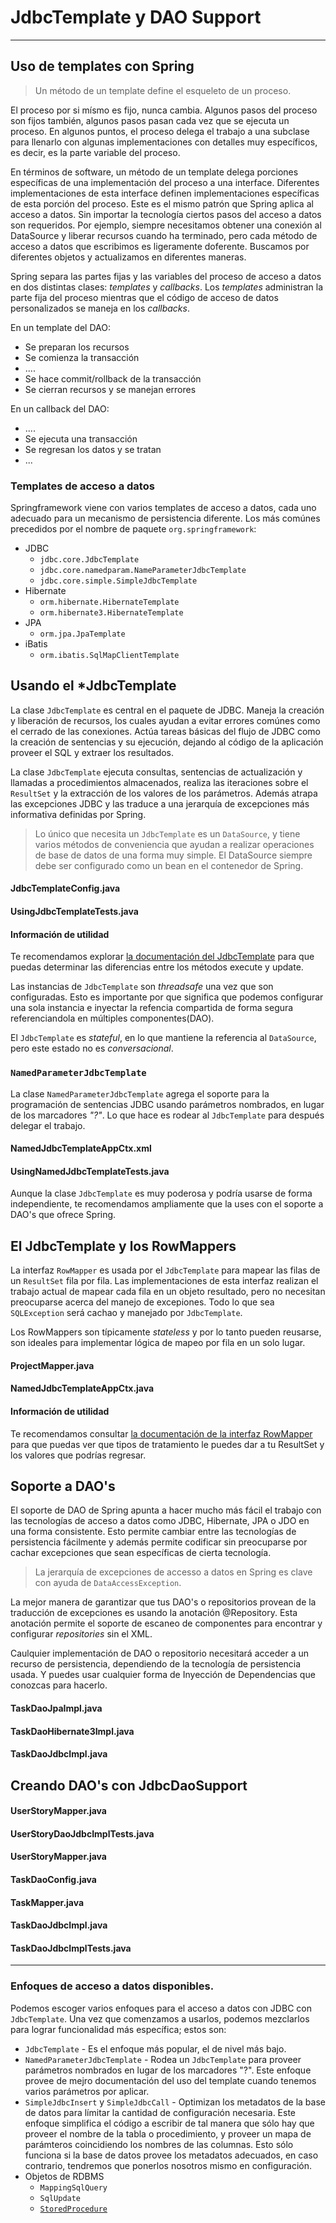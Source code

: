 # JdbcTemplate y DAO Support

------

## Uso de templates con Spring

<blockquote>
  <p>Un método de un template define el esqueleto de un proceso.</p>
</blockquote>

El proceso por si mísmo es fijo, nunca cambia. Algunos pasos del proceso son fijos también, algunos pasos pasan cada vez que se ejecuta un proceso. En algunos puntos, el proceso delega el trabajo a una subclase para llenarlo con algunas implementaciones con detalles muy específicos, es decir, es la parte variable del proceso. 

En términos de software, un método de un template delega porciones específicas de una implementación del proceso a una interface. Diferentes implementaciones de esta interface definen implementaciones específicas de esta porción del proceso. Este es el mismo patrón que Spring aplica al acceso a datos. Sin importar la tecnología ciertos pasos del acceso a datos son requeridos. Por ejemplo, siempre necesitamos obtener una conexión al DataSource y liberar recursos cuando ha terminado, pero cada método de acceso a datos que escribimos es ligeramente doferente. Buscamos por diferentes objetos y actualizamos en diferentes maneras.

Spring separa las partes fijas y las variables del proceso de acceso a datos en dos distintas clases: _templates_ y _callbacks_. Los _templates_ administran la parte fija del proceso mientras que el código de acceso de datos personalizados se maneja en los _callbacks_.

En un template del DAO:

* Se preparan los recursos
* Se comienza la transacción
* ....
* Se hace commit/rollback de la transacción
* Se cierran recursos y se manejan errores

En un callback del DAO:

* ....
* Se ejecuta una transacción
* Se regresan los datos y se tratan
* ...

### Templates de acceso a datos

Springframework viene con varios templates de acceso a datos, cada uno adecuado para un mecanismo de persistencia diferente. Los más comúnes precedidos por el nombre de paquete `org.springframework`:

* JDBC
    * `jdbc.core.JdbcTemplate`
    * `jdbc.core.namedparam.NameParameterJdbcTemplate`
    * `jdbc.core.simple.SimpleJdbcTemplate`
* Hibernate
    * `orm.hibernate.HibernateTemplate`
    * `orm.hibernate3.HibernateTemplate`
* JPA
    * `orm.jpa.JpaTemplate`
* iBatis
    * `orm.ibatis.SqlMapClientTemplate`

## Usando el *JdbcTemplate

La clase `JdbcTemplate` es central en el paquete de JDBC. Maneja la creación y liberación de recursos, los cuales ayudan a evitar errores comúnes como el cerrado de las conexiones. 
Actúa tareas básicas del flujo de JDBC como la creación de sentencias y su ejecución, dejando al código de la aplicación proveer el SQL y extraer los resultados.

La clase `JdbcTemplate` ejecuta consultas, sentencias de actualización y llamadas a procedimientos almacenados, realiza las iteraciones sobre el `ResultSet` y la extracción de los valores de los parámetros. Además atrapa las excepciones JDBC y las traduce a una jerarquía de excepciones más informativa definidas por Spring.

<blockquote>
  <p>Lo único que necesita un <code>JdbcTemplate</code> es un <code>DataSource</code>, y tiene varios métodos de conveniencia que ayudan a realizar operaciones de base de datos de una forma muy simple. El DataSource siempre debe ser configurado como un bean en el contenedor de Spring.</p>
</blockquote>

<div class="row">
  <div class="col-md-12">
    <h4><i class="icon-file"></i> JdbcTemplateConfig.java</h4>
    <script type="syntaxhighlighter" class="brush: java"><![CDATA[
package com.makingdevs.practica2;

import javax.sql.DataSource;

import org.springframework.beans.factory.annotation.Autowired;
import org.springframework.context.annotation.Bean;
import org.springframework.context.annotation.Configuration;
import org.springframework.context.annotation.ImportResource;
import org.springframework.jdbc.core.JdbcTemplate;

@Configuration
@ImportResource(value={"classpath:/com/makingdevs/practica1/DataSourceWithNamespace.xml"})
public class JdbcTemplateConfig {

  @Autowired
  DataSource dataSource;
  
  @Bean
  public JdbcTemplate jdbcTemplate(){
    return new JdbcTemplate(dataSource);
  }
}
    ]]></script>
  </div>
</div>

<div class="row">
  <div class="col-md-12">
    <h4><i class="icon-file"></i> UsingJdbcTemplateTests.java</h4>
    <script type="syntaxhighlighter" class="brush: java"><![CDATA[
package com.makingdevs.practica2;

import static org.junit.Assert.assertEquals;

import java.util.Date;

import org.junit.FixMethodOrder;
import org.junit.Test;
import org.junit.runner.RunWith;
import org.junit.runners.MethodSorters;
import org.springframework.beans.factory.annotation.Autowired;
import org.springframework.dao.DataAccessException;
import org.springframework.jdbc.core.JdbcTemplate;
import org.springframework.test.context.ContextConfiguration;
import org.springframework.test.context.junit4.SpringJUnit4ClassRunner;

@RunWith(SpringJUnit4ClassRunner.class)
@ContextConfiguration(classes = { JdbcTemplateConfig.class })
@FixMethodOrder(MethodSorters.NAME_ASCENDING)
public class UsingJdbcTemplateTests {

  @Autowired
  JdbcTemplate jdbcTemplate;

  @Test
  public void test1CountWithJdbcTemplate() {
    int rowCount = jdbcTemplate.queryForObject("SELECT count(*) FROM user", Integer.class);
    assertEquals(7, rowCount);
  }

  @Test
  public void test2CountBindingVariableWithJdbcTemplate() {
    int rowCount = jdbcTemplate.queryForObject("SELECT count(*) FROM user WHERE username = ?", Integer.class,
        "makingdevs");
    assertEquals(1, rowCount);
  }

  @Test
  public void test3QueryStringWithJdbcTemplate() {
    String projectName = jdbcTemplate.queryForObject("SELECT code_name FROM project WHERE id = ?", new Object[] { 4L },
        String.class);
    assertEquals("AGILE-TASKBOARD", projectName);
  }

  @Test
  public void test4InsertWithJdbcTemplate() {
    int rowCount = jdbcTemplate.update(
        "INSERT INTO project(CODE_NAME,DESCRIPTION,NAME,DATE_CREATED,LAST_UPDATED) values(?,?,?,?,?)", "PROJECT",
        "This is a new project", "New project", new Date(), new Date());
    assertEquals(1, rowCount); // Why this is 1?
    String projectDescription = jdbcTemplate.queryForObject("SELECT description FROM project WHERE CODE_NAME = ?", new Object[] { "PROJECT" },
        String.class);
    assertEquals(projectDescription, "This is a new project");
  }
  
  @Test
  public void test5UpdateWithJdbcTemplate() {
    int rowCount = jdbcTemplate.update(
        "UPDATE project SET DESCRIPTION = ?,NAME = ?,LAST_UPDATED = ? WHERE CODE_NAME = ?", "The project is updated",
        "Project Updated", new Date(), "PROJECT");
    assertEquals(1, rowCount);
  }
  
  @Test(expected=DataAccessException.class)
  public void test6DeleteWithJdbcTemplate() {
    int rowCount = jdbcTemplate.update(
        "DELETE FROM project WHERE CODE_NAME = ?", "PROJECT");
    assertEquals(1, rowCount);
    String projectDescription = jdbcTemplate.queryForObject("SELECT description FROM project WHERE CODE_NAME = ?", new Object[] { "PROJECT" },
        String.class);
  }
  
  @Test
  public void test7CreateTempTableWithJdbcTemplate(){
    jdbcTemplate.execute("CREATE TABLE TEMP(ID INTEGER, NAME VARCHAR(100))");
  }

}
    ]]></script>
  </div>
</div>

<div class="bs-callout bs-callout-info">
<h4><i class="icon-coffee"></i> Información de utilidad</h4>
  <p>
    Te recomendamos explorar <a href="http://docs.spring.io/spring/docs/current/javadoc-api/org/springframework/jdbc/core/JdbcTemplate.html">la documentación del JdbcTemplate</a> para que puedas determinar las diferencias entre los métodos execute y update.
  </a>
  </p>
</div>

Las instancias de `JdbcTemplate` son _threadsafe_ una vez que son configuradas. Esto es importante por que significa que podemos configurar una sola instancia e inyectar la refencia compartida de forma segura referenciandola en múltiples componentes(DAO).

El `JdbcTemplate` es _stateful_, en lo que mantiene la referencia al `DataSource`, pero este estado no es _conversacional_.

### `NamedParameterJdbcTemplate`

La clase `NamedParameterJdbcTemplate` agrega el soporte para la programación de sentencias JDBC usando parámetros nombrados, en lugar de los marcadores _"?"_. Lo que hace es rodear al `JdbcTemplate` para después delegar el trabajo.

<div class="row">
  <div class="col-md-12">
    <h4><i class="icon-file"></i> NamedJdbcTemplateAppCtx.xml</h4>
    <script type="syntaxhighlighter" class="brush: xml"><![CDATA[
<?xml version="1.0" encoding="UTF-8"?>
<beans xmlns="http://www.springframework.org/schema/beans"
  xmlns:xsi="http://www.w3.org/2001/XMLSchema-instance"
  xsi:schemaLocation="http://www.springframework.org/schema/beans http://www.springframework.org/schema/beans/spring-beans.xsd">

  <bean class="org.springframework.jdbc.core.namedparam.NamedParameterJdbcTemplate">
    <constructor-arg ref="dataSource"/>
  </bean>

</beans>
    ]]></script>
  </div>
</div>

<div class="row">
  <div class="col-md-12">
    <h4><i class="icon-file"></i> UsingNamedJdbcTemplateTests.java</h4>
    <script type="syntaxhighlighter" class="brush: java"><![CDATA[
package com.makingdevs.practica2;

import static org.junit.Assert.assertEquals;

import java.util.Collections;
import java.util.HashMap;
import java.util.Map;

import org.junit.FixMethodOrder;
import org.junit.Test;
import org.junit.runner.RunWith;
import org.junit.runners.MethodSorters;
import org.springframework.beans.factory.annotation.Autowired;
import org.springframework.jdbc.core.namedparam.MapSqlParameterSource;
import org.springframework.jdbc.core.namedparam.NamedParameterJdbcTemplate;
import org.springframework.jdbc.core.namedparam.SqlParameterSource;
import org.springframework.test.context.ContextConfiguration;
import org.springframework.test.context.junit4.SpringJUnit4ClassRunner;

@RunWith(SpringJUnit4ClassRunner.class)
@ContextConfiguration(locations={"NamedJdbcTemplateAppCtx.xml","../practica1/DataSourceWithNamespace.xml"})
@FixMethodOrder(MethodSorters.NAME_ASCENDING)
public class UsingNamedJdbcTemplateTests {

  @Autowired
  NamedParameterJdbcTemplate jdbcTemplate;

  @Test
  public void test1CountWithJdbcTemplate() {
    // Easy way!
    Map<String,Object> namedParameters = new HashMap<String,Object>();
    int rowCount = jdbcTemplate.queryForObject("SELECT count(*) FROM user", namedParameters, Integer.class);
    assertEquals(7, rowCount);
  }

  @Test
  public void test2CountBindingVariableWithJdbcTemplate() {
    String sql = "SELECT count(*) FROM user WHERE username = :username";
    // Using Spring parameters
    SqlParameterSource namedParameters = new MapSqlParameterSource("username", "makingdevs");
    int rowCount = jdbcTemplate.queryForObject(sql, namedParameters, Integer.class);
    assertEquals(1, rowCount);
  }

  @Test
  public void test3QueryStringWithJdbcTemplate() {
    String sql = "SELECT code_name FROM project WHERE id = :id";
    Map<String, String> namedParameters = Collections.singletonMap("id", "4");
    String projectName = jdbcTemplate.queryForObject(sql, namedParameters, String.class);
    assertEquals("AGILE-TASKBOARD", projectName);
  }

  // Hey!!! check the BeanPropertySqlParameterSource class

}
    ]]></script>
  </div>
</div>

<div class="alert alert-info">
  <strong><i class="icon-terminal"></i></strong> Aunque la clase <code>JdbcTemplate</code> es muy poderosa y podría usarse de forma independiente, te recomendamos ampliamente que la uses con el soporte a DAO's que ofrece Spring.
</div>

## El JdbcTemplate y los RowMappers

La interfaz `RowMapper` es usada por el `JdbcTemplate` para mapear las filas de un `ResultSet` fila por fila. Las implementaciones de esta interfaz realizan el trabajo actual de mapear cada fila en un objeto resultado, pero no necesitan preocuparse acerca del manejo de excepiones. Todo lo que sea `SQLException` será cachao y manejado por `JdbcTemplate`.

Los RowMappers son típicamente _stateless_ y por lo tanto pueden reusarse, son ideales para implementar lógica de mapeo por fila en un solo lugar. 

<div class="row">
  <div class="col-md-6">
    <h4><i class="icon-file"></i> ProjectMapper.java</h4>
    <script type="syntaxhighlighter" class="brush: java"><![CDATA[
package com.makingdevs.practica3;

import java.sql.ResultSet;
import java.sql.SQLException;

import org.springframework.jdbc.core.RowMapper;

import com.makingdevs.model.Project;

public class ProjectMapper implements RowMapper<Project> {

  @Override
  public Project mapRow(ResultSet rs, int rowNum) throws SQLException {
    Project project = new Project();
    project.setId(rs.getLong("id"));
    project.setName(rs.getString("name"));
    project.setCodeName(rs.getString("code_name"));
    project.setDescription(rs.getString("description"));
    project.setDateCreated(rs.getDate("date_created"));
    project.setLastUpdated(rs.getDate("last_updated"));
    return project;
  }

}
    ]]></script>
  </div>
  <div class="col-md-6">
    <h4><i class="icon-file"></i> NamedJdbcTemplateAppCtx.java</h4>
    <script type="syntaxhighlighter" class="brush: java"><![CDATA[
package com.makingdevs.practica3;

import static org.junit.Assert.assertEquals;

import java.util.List;

import org.junit.FixMethodOrder;
import org.junit.Test;
import org.junit.runner.RunWith;
import org.junit.runners.MethodSorters;
import org.springframework.beans.factory.annotation.Autowired;
import org.springframework.jdbc.core.JdbcTemplate;
import org.springframework.test.context.ContextConfiguration;
import org.springframework.test.context.junit4.SpringJUnit4ClassRunner;
import static org.springframework.util.Assert.*;

import com.makingdevs.model.Project;
import com.makingdevs.practica2.JdbcTemplateConfig;

@RunWith(SpringJUnit4ClassRunner.class)
@ContextConfiguration(classes = { JdbcTemplateConfig.class })
@FixMethodOrder(MethodSorters.NAME_ASCENDING)
public class ProjectRowMapperTests {

  @Autowired
  JdbcTemplate jdbcTemplate;

  @Test
  public void testQueryWithMapper() {
    String sql = "SELECT * FROM project";
    List<Project> projects = jdbcTemplate.query(sql, new ProjectMapper());
    assertEquals(projects.size(), 4);
    for (Project p : projects) {
      assertEquals(p.getClass(), Project.class);
      isTrue(p.getId() > 0);
    }
  }
}
    ]]></script>
  </div>
</div>

<div class="bs-callout bs-callout-info">
<h4><i class="icon-coffee"></i> Información de utilidad</h4>
  <p>
    Te recomendamos consultar <a href="http://docs.spring.io/spring/docs/4.0.1.RELEASE/javadoc-api/org/springframework/jdbc/core/RowMapper.html">la documentación de la interfaz RowMapper</a> para que puedas ver que tipos de tratamiento le puedes dar a tu ResultSet y los valores que podrías regresar.
  </a>
  </p>
</div>

## Soporte a DAO's

El soporte de DAO de Spring apunta a hacer mucho más fácil el trabajo con las tecnologías de acceso a datos como JDBC, Hibernate, JPA o JDO en una forma consistente. Esto permite cambiar entre las tecnologías de persistencia fácilmente y además permite codificar sin preocuparse por cachar excepciones que sean específicas de cierta tecnología.

<blockquote>
  <p>La jerarquía de excepciones de accesso a datos en Spring es clave con ayuda de <code>DataAccessException</code>.</p>
</blockquote>

La mejor manera de garantizar que tus DAO's o repositorios provean de la traducción de excepciones es usando la anotación @Repository. Esta anotación permite el soporte de escaneo de componentes para encontrar y configurar _repositories_ sin el XML.

Caulquier implementación de DAO o repositorio necesitará acceder a un recurso de persistencia, dependiendo de la tecnología de persistencia usada. Y puedes usar cualquier forma de Inyección de Dependencias que conozcas para hacerlo.

<div class="row">
  <div class="col-md-4">
    <h4><i class="icon-file"></i> TaskDaoJpaImpl.java</h4>
    <script type="syntaxhighlighter" class="brush: java"><![CDATA[
// Until Spring 3
// Check this out! http://docs.spring.io/spring/docs/3.1.4.RELEASE/javadoc-api/org/springframework/dao/support/DaoSupport.html
@Repository
public class TaskDaoJpaImpl extends JpaDaoSupport implements TaskDao {

  // @Autowired
  @PersistenceContext
  private EntityManager entityManager;

  // Über code !!!

}
    ]]></script>
  </div>
  <div class="col-md-4">
    <h4><i class="icon-file"></i> TaskDaoHibernate3Impl.java</h4>
    <script type="syntaxhighlighter" class="brush: java"><![CDATA[
@Repository
public class TaskDaoHibernate3Impl extends HibernateDaoSupport implements TaskDao {

  private SessionFactory sessionFactory;

  @Autowired
  public void setSessionFactory(SessionFactory sessionFactory) {
    this.sessionFactory = sessionFactory;
  }

    // Über code !!!

}
    ]]></script>
  </div>
  <div class="col-md-4">
    <h4><i class="icon-file"></i> TaskDaoJdbcImpl.java</h4>
    <script type="syntaxhighlighter" class="brush: java"><![CDATA[
@Repository
public class TaskDaoJdbcImpl extends JdbcDaoSupport implements TaskDao {

  private JdbcTemplate jdbcTemplate;

  @Autowired
  public void init(DataSource dataSource) {
    this.jdbcTemplate = new JdbcTemplate(dataSource);
  }

  // Über code !!!
}
    ]]></script>
  </div>
</div>

## Creando DAO's con JdbcDaoSupport

<div class="row">
  <div class="col-md-12">
    <h4><i class="icon-file"></i> UserStoryMapper.java</h4>
    <script type="syntaxhighlighter" class="brush: java"><![CDATA[
package com.makingdevs.practica4;

import java.sql.ResultSet;
import java.sql.SQLException;

import org.springframework.jdbc.core.RowMapper;

import com.makingdevs.model.Project;
import com.makingdevs.model.UserStory;

public class UserStoryMapper implements RowMapper<UserStory> {

  @Override
  public UserStory mapRow(ResultSet rs, int rowNum) throws SQLException {
    UserStory userStory = new UserStory();
    userStory.setId(rs.getLong("ID"));
    userStory.setDateCreated(rs.getDate("DATE_CREATED"));
    userStory.setLastUpdated(rs.getDate("LAST_UPDATED"));
    userStory.setEffort(rs.getInt("EFFORT"));
    userStory.setPriority(rs.getInt("PRIORITY"));
    userStory.setDescription(rs.getString("DESCRIPTION"));
    Project project = new Project();
    project.setId(rs.getLong("PROJECT_ID"));
    userStory.setProject(project);
    return userStory;
  }

}
    ]]></script>
  </div>
</div>

<div class="row">
  <div class="col-md-6">
    <h4><i class="icon-file"></i> UserStoryDaoJdbcImplTests.java</h4>
    <script type="syntaxhighlighter" class="brush: java"><![CDATA[
package com.makingdevs.practica4;

import static org.springframework.util.Assert.isTrue;

import java.util.List;

import org.junit.Assert;
import org.junit.FixMethodOrder;
import org.junit.Test;
import org.junit.runner.RunWith;
import org.junit.runners.MethodSorters;
import org.springframework.beans.factory.annotation.Autowired;
import org.springframework.dao.DataAccessException;
import org.springframework.test.context.ContextConfiguration;
import org.springframework.test.context.junit4.SpringJUnit4ClassRunner;

import com.makingdevs.dao.UserStoryDao;
import com.makingdevs.model.Project;
import com.makingdevs.model.UserStory;
import static org.springframework.util.Assert.*;

@RunWith(SpringJUnit4ClassRunner.class)
@ContextConfiguration(locations = { "FirstDaoAppCtx.xml", "../practica1/DataSourceWithNamespace.xml" })
@FixMethodOrder(MethodSorters.NAME_ASCENDING)
public class UserStoryDaoJdbcImplTests {

  @Autowired
  UserStoryDao userStoryDao;

  private static long userStoryId;

  @Test
  public void test0FindAll() {
    List<UserStory> userStories = userStoryDao.findAll();
    notEmpty(userStories);
  }

  @Test
  public void test1CreateUserStory() {
    UserStory us = new UserStory();
    us.setEffort(3);
    us.setPriority(1);
    us.setDescription("As user... I want... In order to...");
    Project p = new Project();
    p.setId(1L);
    us.setProject(p);
    userStoryId = userStoryDao.create(us);
    isTrue(userStoryId > 0);
  }

  @Test
  public void test2QueryUserStory() {
    UserStory userStory = userStoryDao.read(userStoryId);
    isTrue(3 == userStory.getEffort());
    isTrue(1 == userStory.getPriority());
    Assert.assertEquals("As user... I want... In order to...", userStory.getDescription());
    Assert.assertNotNull(userStory.getProject());
    isTrue(userStory.getProject().getId() == 1);
  }

  @Test
  public void test3UpdateUserStory() {
    UserStory userStory = userStoryDao.read(userStoryId);
    String oldDescription = userStory.getDescription();
    userStory.setDescription("As admin... I wish... Because...");
    userStory.setEffort(5);
    userStory.setPriority(4);
    userStoryDao.update(userStory);
    UserStory userStoryUpdated = userStoryDao.read(userStoryId);
    isTrue(5 == userStoryUpdated.getEffort());
    isTrue(4 == userStoryUpdated.getPriority());
    Assert.assertEquals("As admin... I wish... Because...", userStoryUpdated.getDescription());
    Assert.assertNotEquals(oldDescription, userStoryUpdated.getDescription());
  }

  @Test(expected = DataAccessException.class)
  public void test4DeleteUserStory() {
    UserStory userStory = userStoryDao.read(userStoryId);
    userStoryDao.delete(userStory);
    userStoryDao.read(userStoryId);
  }

  @Test
  public void test5FindByEffort() {
    List<UserStory> userStories = userStoryDao.findAllByEffortBetween(1, 3);
    for (UserStory us : userStories) {
      isTrue(us.getEffort() >= 1 && us.getEffort() <= 3);
    }
  }

}
    ]]></script>
  </div>
  <div class="col-md-6">
    <h4><i class="icon-file"></i> UserStoryMapper.java</h4>
    <script type="syntaxhighlighter" class="brush: java"><![CDATA[
package com.makingdevs.practica4;

import java.util.Date;
import java.util.List;

import javax.sql.DataSource;

import org.springframework.beans.factory.annotation.Autowired;
import org.springframework.jdbc.core.support.JdbcDaoSupport;
import org.springframework.stereotype.Repository;

import com.makingdevs.dao.UserStoryDao;
import com.makingdevs.model.Project;
import com.makingdevs.model.UserStory;

@Repository
public class UserStoryDaoJdbcImpl extends JdbcDaoSupport implements UserStoryDao {
  
  @Autowired
  public UserStoryDaoJdbcImpl(DataSource dataSource){
    super.setDataSource(dataSource);
  }

  private static String sqlQuery = "SELECT * FROM user_story";

  @Override
  public Long create(UserStory newInstance) {
    String sqlInsert = "INSERT INTO user_story(DATE_CREATED,DESCRIPTION,EFFORT,LAST_UPDATED,PRIORITY,PROJECT_ID) "
        + "VALUES(?,?,?,?,?,?);";
    getJdbcTemplate().update(sqlInsert, new Date(), newInstance.getDescription(), newInstance.getEffort(), new Date(),
        newInstance.getPriority(), newInstance.getProject().getId());
    Long userStoryId = getJdbcTemplate().queryForObject(
        "SELECT id FROM user_story WHERE DESCRIPTION = ? AND PROJECT_ID = ?",
        new Object[] { newInstance.getDescription(), newInstance.getProject().getId() }, Long.class);
    return userStoryId;
  }

  @Override
  public UserStory read(Long id) {
    return getJdbcTemplate().queryForObject(sqlQuery + " WHERE ID = ?", new Object[] { id }, new UserStoryMapper());
  }

  @Override
  public void update(UserStory transientObject) {
    String sqlUpdate = "UPDATE user_story SET DESCRIPTION = ?,EFFORT = ?,LAST_UPDATED = ?,PRIORITY = ?,PROJECT_ID = ? WHERE ID = ?";
    getJdbcTemplate().update(sqlUpdate, transientObject.getDescription(), transientObject.getEffort(), new Date(),
        transientObject.getPriority(), transientObject.getProject().getId(), transientObject.getId());
  }

  @Override
  public void delete(UserStory persistentObject) {
    String sqlDelete = "DELETE FROM user_story WHERE ID = ?";
    getJdbcTemplate().update(sqlDelete, persistentObject.getId());
  }

  @Override
  public List<UserStory> findAll() {
    return getJdbcTemplate().query(sqlQuery, new UserStoryMapper());
  }

  @Override
  public int countAll() {
    String countQuery = "SELECT count(*) FROM user_story";
    return getJdbcTemplate().queryForObject(countQuery, Integer.class);
  }

  @Override
  public List<UserStory> findAllByEffortBetween(Integer lowValue, Integer maxValue) {
    String findAllByEffortBetweenSql = sqlQuery + " WHERE EFFORT BETWEEN ? AND ?";
    return getJdbcTemplate().query(findAllByEffortBetweenSql, new Object[] { lowValue, maxValue }, new UserStoryMapper());
  }

  @Override
  public List<UserStory> findAllByPriorityBetween(Integer lowValue, Integer maxValue) {
    String findAllByPriorityBetweenSql = sqlQuery + " WHERE PRIORITY BETWEEN ? AND ?";
    return getJdbcTemplate().query(findAllByPriorityBetweenSql, new Object[] { lowValue, maxValue }, new UserStoryMapper());
  }

  @Override
  public List<UserStory> findAllByProject(Project project) {
    String findByProjectIdSql = "SELECT * FROM user_story us INNER JOIN project p ON p.id = us.project_id WHERE us.project_id = ?";
    return getJdbcTemplate().query(findByProjectIdSql, new Object[] { project.getId() }, new UserStoryMapper());
  }

}
    ]]></script>
  </div>
</div>

<div class="row">
  <div class="col-md-6">
    <h4><i class="icon-file"></i> TaskDaoConfig.java</h4>
    <script type="syntaxhighlighter" class="brush: java"><![CDATA[
package com.makingdevs.practica5;

import javax.sql.DataSource;

import org.springframework.beans.factory.annotation.Autowired;
import org.springframework.context.annotation.Bean;
import org.springframework.context.annotation.Configuration;
import org.springframework.context.annotation.ImportResource;

import com.makingdevs.dao.TaskDao;

@Configuration
@ImportResource(value={"classpath:/com/makingdevs/practica1/DataSourceWithNamespace.xml"})
public class TaskDaoConfig {

  @Autowired
  DataSource dataSource;
  
  @Bean
  public TaskDao taskDado(){
    return new TaskDaoJdbcImpl(dataSource);
  }
}
    ]]></script>
  </div>
  <div class="col-md-6">
    <h4><i class="icon-file"></i> TaskMapper.java</h4>
    <script type="syntaxhighlighter" class="brush: java"><![CDATA[
package com.makingdevs.practica5;

import java.sql.ResultSet;
import java.sql.SQLException;

import org.springframework.jdbc.core.RowMapper;

import com.makingdevs.model.Task;
import com.makingdevs.model.TaskStatus;
import com.makingdevs.model.UserStory;

public class TaskMapper implements RowMapper<Task> {

  @Override
  public Task mapRow(ResultSet rs, int rowNum) throws SQLException {
    Task task = new Task();
    task.setId(rs.getLong("ID"));
    task.setDateCreated(rs.getDate("DATE_CREATED"));
    task.setDateCreated(rs.getDate("LAST_UPDATED"));
    task.setDescription(rs.getString("DESCRIPTION"));
    task.setStatus(TaskStatus.valueOf(rs.getString("STATUS")));
    UserStory us = new UserStory();
    us.setId(rs.getLong("USER_STORY_ID"));
    task.setUserStory(us);
    return task;
  }

}
    ]]></script>
  </div>
</div>

<div class="row">
  <div class="col-md-6">
    <h4><i class="icon-file"></i> TaskDaoJdbcImpl.java</h4>
    <script type="syntaxhighlighter" class="brush: java"><![CDATA[
package com.makingdevs.practica5;

import java.util.Date;
import java.util.HashMap;
import java.util.List;
import java.util.Map;

import javax.sql.DataSource;

import org.springframework.beans.factory.annotation.Autowired;
import org.springframework.jdbc.core.namedparam.BeanPropertySqlParameterSource;
import org.springframework.jdbc.core.namedparam.MapSqlParameterSource;
import org.springframework.jdbc.core.namedparam.NamedParameterJdbcDaoSupport;
import org.springframework.jdbc.core.namedparam.SqlParameterSource;
import org.springframework.stereotype.Repository;

import com.makingdevs.dao.TaskDao;
import com.makingdevs.model.Task;
import com.makingdevs.model.TaskStatus;
import com.makingdevs.model.User;
import com.makingdevs.model.UserStory;

@Repository
public class TaskDaoJdbcImpl extends NamedParameterJdbcDaoSupport implements TaskDao {

  @Autowired
  public TaskDaoJdbcImpl(DataSource dataSource) {
    super.setDataSource(dataSource);
  }

  private static String sqlQuery = "SELECT * FROM TASK ";

  @Override
  public Long create(Task newInstance) {
    String sqlInsert = "INSERT INTO TASK(DATE_CREATED,DESCRIPTION,LAST_UPDATED,STATUS,USER_STORY_ID)"
        + " VALUES(:DATE_CREATED,:DESCRIPTION,:LAST_UPDATED,:STATUS,:USER_STORY_ID)";
    Map<String, Object> inputParameters = new HashMap<String, Object>();
    inputParameters.put("DATE_CREATED", new Date());
    inputParameters.put("LAST_UPDATED", new Date());
    inputParameters.put("DESCRIPTION", newInstance.getDescription());
    inputParameters.put("STATUS", TaskStatus.TODO.toString());
    inputParameters.put("USER_STORY_ID", newInstance.getUserStory().getId());
    getNamedParameterJdbcTemplate().update(sqlInsert, inputParameters);
    String sqlForPrimaryKey = "SELECT ID FROM TASK WHERE DESCRIPTION = :DESCRIPTION AND STATUS = :STATUS";
    return getNamedParameterJdbcTemplate().queryForObject(sqlForPrimaryKey, inputParameters, Long.class);
  }

  @Override
  public Task read(Long id) {
    SqlParameterSource namedParameters = new MapSqlParameterSource("id", id);
    return getNamedParameterJdbcTemplate().queryForObject(sqlQuery + "WHERE ID = :id", namedParameters,
        new TaskMapper());
  }

  @Override
  public void update(Task transientObject) {
    String sqlUpdate = "UPDATE TASK SET DESCRIPTION = :description,"
        + "LAST_UPDATED = :lastUpdated,STATUS = :status,USER_STORY_ID = :userStory.id WHERE ID = :id";
    transientObject.setLastUpdated(new Date());
    SqlParameterSource namedParameters = new BeanPropertySqlParameterSource(transientObject);
    getNamedParameterJdbcTemplate().update(sqlUpdate, namedParameters);
  }

  @Override
  public void delete(Task persistentObject) {
    String sqlDelete = "DELETE FROM TASK WHERE ID = ?";
    getJdbcTemplate().update(sqlDelete, persistentObject.getId());
  }

  @Override
  public List<Task> findAll() {
    return getNamedParameterJdbcTemplate().query(sqlQuery, new TaskMapper());
  }

  @Override
  public int countAll() {
    String countSql = "SELECT count(*) FROM task";
    return getJdbcTemplate().queryForObject(countSql, Integer.class);
  }

  @Override
  public List<Task> findAllByDescriptionLike(String description) {
    String sqlFindAllByDescription = sqlQuery + " WHERE DESCRIPTION LIKE :DESCRIPTION";
    SqlParameterSource namedParameters = new MapSqlParameterSource("DESCRIPTION", description);
    return getNamedParameterJdbcTemplate().query(sqlFindAllByDescription, namedParameters, new TaskMapper());
  }

  @Override
  public List<Task> findAllByUserStoryAndStatusEquals(UserStory userStory, TaskStatus taskStatus) {
    // Is your turn SQL expert !!!
    return null;
  }

  @Override
  public List<Task> findAllByUser(User user) {
 // Is your turn!!!!
    return null;
  }

}
    ]]></script>
  </div>
  <div class="col-md-6">
    <h4><i class="icon-file"></i> TaskDaoJdbcImplTests.java</h4>
    <script type="syntaxhighlighter" class="brush: java"><![CDATA[
package com.makingdevs.practica5;

import static org.springframework.util.Assert.isTrue;
import static org.springframework.util.Assert.notEmpty;

import java.util.List;

import org.junit.Assert;
import org.junit.FixMethodOrder;
import org.junit.Test;
import org.junit.runner.RunWith;
import org.junit.runners.MethodSorters;
import org.springframework.beans.factory.annotation.Autowired;
import org.springframework.test.context.ContextConfiguration;
import org.springframework.test.context.junit4.SpringJUnit4ClassRunner;

import com.makingdevs.dao.TaskDao;
import com.makingdevs.model.Task;
import com.makingdevs.model.UserStory;

@RunWith(SpringJUnit4ClassRunner.class)
@ContextConfiguration(classes = { TaskDaoConfig.class })
@FixMethodOrder(MethodSorters.NAME_ASCENDING)
public class TaskDaoJdbcImplTests {

  @Autowired
  TaskDao taskDao;

  private static long taskId;

  @Test
  public void test0FindAll() {
    List<Task> tasks = taskDao.findAll();
    notEmpty(tasks);
  }

  @Test
  public void test1CreateTask() {
    Task task = new Task();
    task.setDescription("A new task");
    UserStory userStory = new UserStory();
    userStory.setId(1L);
    task.setUserStory(userStory);
    taskId = taskDao.create(task);
    isTrue(taskId > 0);
  }

  @Test
  public void test2QueryTask() {
    Task task = taskDao.read(taskId);
    Assert.assertNotNull(task);
    isTrue(task.getDescription().equals("A new task"));
  }

  // Your responsability is to test!!!!

}
    ]]></script>
  </div>
</div>

------

### Enfoques de acceso a datos disponibles.

Podemos escoger varios enfoques para el acceso a datos con JDBC con `JdbcTemplate`. Una vez que comenzamos a usarlos, podemos mezclarlos para lograr funcionalidad más específica; estos son:

* `JdbcTemplate` - Es el enfoque más popular, el de nivel más bajo.
* `NamedParameterJdbcTemplate` - Rodea un `JdbcTemplate` para proveer parámetros nombrados en lugar de los marcadores "?". Este enfoque provee de mejro documentación del uso del template cuando tenemos varios parámetros por aplicar.
* `SimpleJdbcInsert` y `SimpleJdbcCall` - Optimizan los metadatos de la base de datos para límitar la cantidad de configuración necesaria. Este enfoque simplifica el código a escribir de tal manera que sólo hay que proveer el nombre de la tabla o procedimiento, y proveer un mapa de parámteros coincidiendo los nombres de las columnas. Esto sólo funciona si la base de datos provee los metadatos adecuados, en caso contrario, tendremos que ponerlos nosotros mismo en configuración.
* Objetos de RDBMS
    * `MappingSqlQuery`
    * `SqlUpdate`
    * [`StoredProcedure`](http://docs.spring.io/spring/docs/current/javadoc-api/org/springframework/jdbc/object/StoredProcedure.html)